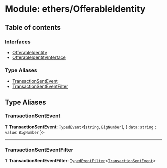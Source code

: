 # Module: ethers/OfferableIdentity

## Table of contents

### Interfaces

- [OfferableIdentity](../interfaces/ethers_OfferableIdentity.OfferableIdentity.md)
- [OfferableIdentityInterface](../interfaces/ethers_OfferableIdentity.OfferableIdentityInterface.md)

### Type Aliases

- [TransactionSentEvent](ethers_OfferableIdentity.md#transactionsentevent)
- [TransactionSentEventFilter](ethers_OfferableIdentity.md#transactionsenteventfilter)

## Type Aliases

### TransactionSentEvent

Ƭ **TransactionSentEvent**: [`TypedEvent`](../interfaces/ethers_common.TypedEvent.md)<[`string`, `BigNumber`], { `data`: `string` ; `value`: `BigNumber`  }\>

___

### TransactionSentEventFilter

Ƭ **TransactionSentEventFilter**: [`TypedEventFilter`](../interfaces/ethers_common.TypedEventFilter.md)<[`TransactionSentEvent`](ethers_OfferableIdentity.md#transactionsentevent)\>
